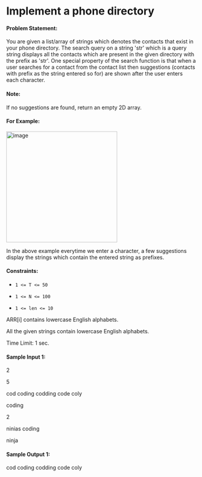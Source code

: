 # Implement a phone directory

#### Problem Statement:
You are given a list/array of strings which denotes the contacts that exist in your phone directory. The search query on a string 'str' which is a query string displays all the contacts which are present in the given directory with the prefix as 'str'. One special property of the search function is that when a user searches for a contact from the contact list then suggestions (contacts with prefix as the string entered so for) are shown after the user enters each character.

#### Note:
If no suggestions are found, return an empty 2D array.

#### For Example:

<img width="294" alt="image" src="https://github.com/Abhishekkumar200/DSA-questions/assets/84954320/5ea548dc-14b0-4ff3-997f-49ae55377aa4">

In the above example everytime we enter a character, a few suggestions display the strings which contain the entered string as prefixes.

#### Constraints:

* `1 <= T <= 50`

* `1 <= N <= 100`

* `1 <= len <= 10`

ARR[i] contains lowercase English alphabets.

All the given strings contain lowercase English alphabets.

Time Limit: 1 sec.

#### Sample Input 1:

2

5

cod coding codding code coly

coding

2

ninias coding

ninja

#### Sample Output 1:

cod coding codding code coly

